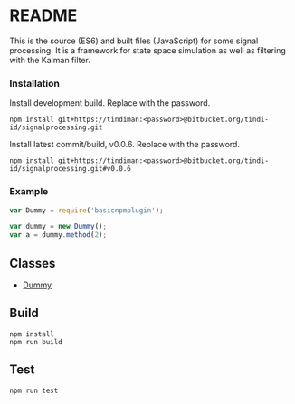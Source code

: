# README #

This is the source (ES6) and built files (JavaScript) for some signal processing. It is a framework for state space simulation as well as filtering with the Kalman filter.

### Installation ###
Install development build. Replace <password> with the password.
```shell
npm install git+https://tindiman:<password>@bitbucket.org/tindi-id/signalprocessing.git
```

Install latest commit/build, v0.0.6. Replace <password> with the password.
```shell
npm install git+https://tindiman:<password>@bitbucket.org/tindi-id/signalprocessing.git#v0.0.6
```

### Example ###

```javascript
var Dummy = require('basicnpmplugin');

var dummy = new Dummy();
var a = dummy.method(2);
```        

## Classes ##

* [Dummy](docs/Dummy.md)

## Build ##

```shell
npm install
npm run build
```

## Test ##

```shell
npm run test
```